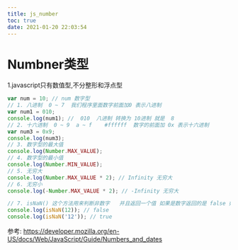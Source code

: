 ```yaml
---
title: js_number
toc: true
date: 2021-01-20 22:03:54
---
```

# Numbner类型
1.javascript只有数值型,不分整形和浮点型
```js
var num = 10; // num 数字型 
// 1. 八进制  0 ~ 7  我们程序里面数字前面加0 表示八进制
var num1 = 010;
console.log(num1); //  010  八进制 转换为 10进制 就是  8 
// 2. 十六进制  0 ~ 9  a ~ f    #ffffff  数字的前面加 0x 表示十六进制
var num3 = 0x9;
console.log(num3);
// 3. 数字型的最大值
console.log(Number.MAX_VALUE);
// 4. 数字型的最小值
console.log(Number.MIN_VALUE);
// 5. 无穷大
console.log(Number.MAX_VALUE * 2); // Infinity 无穷大  
// 6. 无穷小
console.log(-Number.MAX_VALUE * 2); // -Infinity 无穷大

// 7. isNaN() 这个方法用来判断非数字   并且返回一个值 如果是数字返回的是 false 如果不是数字返回的是true
console.log(isNaN(12)); // false
console.log(isNaN('12')); // true
```
参考:
https://developer.mozilla.org/en-US/docs/Web/JavaScript/Guide/Numbers_and_dates
